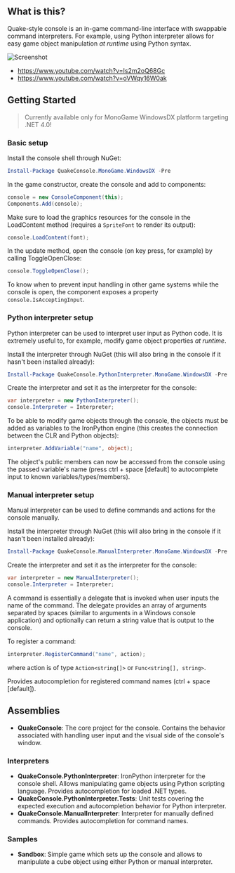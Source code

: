 ## What is this?

Quake-style console is an in-game command-line interface with swappable command interpreters. For example, using Python interpreter allows for easy game object manipulation *at runtime* using Python syntax.

![Screenshot](http://az695587.vo.msecnd.net/images/console_merged.png)

- https://www.youtube.com/watch?v=Is2m2oQ68Gc
- https://www.youtube.com/watch?v=oVWqy16W0ak

## Getting Started

> Currently available only for MonoGame WindowsDX platform targeting .NET 4.0!

### Basic setup

Install the console shell through NuGet:

```powershell
Install-Package QuakeConsole.MonoGame.WindowsDX -Pre
```

In the game constructor, create the console and add to components:
```cs
console = new ConsoleComponent(this);
Components.Add(console);
```
Make sure to load the graphics resources for the console in the LoadContent method (requires a `SpriteFont` to render its output):

```cs
console.LoadContent(font);
```

In the update method, open the console (on key press, for example) by calling ToggleOpenClose:

```cs
console.ToggleOpenClose();
```

To know when to prevent input handling in other game systems while the console is open, the component exposes a property `console.IsAcceptingInput`.

### Python interpreter setup

Python interpreter can be used to interpret user input as Python code. It is extremely useful to, for example, modify game object properties *at runtime*.

Install the interpreter through NuGet (this will also bring in the console if it hasn't been installed already):

```powershell
Install-Package QuakeConsole.PythonInterpreter.MonoGame.WindowsDX -Pre
```

Create the interpreter and set it as the interpreter for the console:

```cs
var interpreter = new PythonInterpreter();
console.Interpreter = Interpreter;
```

To be able to modify game objects through the console, the objects must be added as variables to the IronPython engine (this creates the connection between the CLR and Python objects):

```cs
interpreter.AddVariable("name", object);
```

The object's public members can now be accessed from the console using the passed variable's name (press ctrl + space [default] to autocomplete input to known variables/types/members).

### Manual interpreter setup

Manual interpreter can be used to define commands and actions for the console manually.

Install the interpreter through NuGet (this will also bring in the console if it hasn't been installed already):

```powershell
Install-Package QuakeConsole.ManualInterpreter.MonoGame.WindowsDX -Pre
```

Create the interpreter and set it as the interpreter for the console:

```cs
var interpreter = new ManualInterpreter();
console.Interpreter = Interpreter;
```

A command is essentially a delegate that is invoked when user inputs the name of the command. The delegate provides an array of arguments separated by spaces (similar to arguments in a Windows console application) and optionally can return a string value that is output to the console.

To register a command:

```cs
interpreter.RegisterCommand("name", action);
```

where action is of type `Action<string[]>` or `Func<string[], string>`.

Provides autocompletion for registered command names (ctrl + space [default]).

## Assemblies

- **QuakeConsole**: The core project for the console. Contains the behavior associated with handling user input and the visual side of the console's window.

### Interpreters

- **QuakeConsole.PythonInterpreter**: IronPython interpreter for the console shell. Allows manipulating game objects using Python scripting language. Provides autocompletion for loaded .NET types.
- **QuakeConsole.PythonInterpreter.Tests**: Unit tests covering the expected execution and autocompletion behavior for Python interpreter.
- **QuakeConsole.ManualInterpreter**: Interpreter for manually defined commands. Provides autocompletion for command names.

### Samples

- **Sandbox**: Simple game which sets up the console and allows to manipulate a cube object using either Python or manual interpreter.
